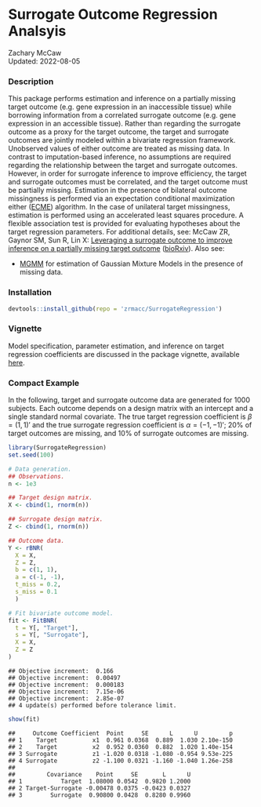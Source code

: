 # Surrogate Outcome Regression Analsyis

Zachary McCaw <br>
Updated: 2022-08-05

### Description

This package performs estimation and inference on a partially missing target outcome (e.g. gene expression in an inaccessible tissue) while borrowing information from a correlated surrogate outcome (e.g. gene expression in an accessible tissue). Rather than regarding the surrogate outcome as a proxy for the target outcome, the target and surrogate outcomes are jointly modeled within a bivariate regression framework. Unobserved values of either outcome are treated as missing data. In contrast to imputation-based inference, no assumptions are required regarding the relationship between the target and surrogate outcomes. However, in order for surrogate inference to improve efficiency, the target and surrogate outcomes must be correlated, and the target outcome must be partially missing. Estimation in the presence of bilateral outcome missingness is performed via an expectation conditional maximization either ([ECME](https://www.jstor.org/stable/2337067)) algorithm. In the case of unilateral target missingness, estimation is performed using an accelerated least squares procedure. A flexible association test is provided for evaluating hypotheses about the target regression parameters. For additional details, see: McCaw ZR, Gaynor SM, Sun R, Lin X: [Leveraging a surrogate outcome to improve inference on a partially missing target outcome](https://onlinelibrary.wiley.com/doi/10.1111/biom.13629) ([bioRxiv](https://www.biorxiv.org/content/10.1101/2020.11.29.403063v4)). Also see:

* [MGMM](https://github.com/zrmacc/MGMM#missingness-aware-gaussian-mixture-models) for estimation of Gaussian Mixture Models in the presence of missing data. 

### Installation


```r
devtools::install_github(repo = 'zrmacc/SurrogateRegression')
```

### Vignette

Model specification, parameter estimation, and inference on target regression coefficients are discussed in the package vignette, available [here](https://github.com/zrmacc/Spray/blob/master/vignettes/Vignette.pdf).

### Compact Example

In the following, target and surrogate outcome data are generated for 1000 subjects. Each outcome depends on a design matrix with an intercept and a single standard normal covariate. The true target regression coefficient is $\beta = (1, 1)'$ and the true surrogate regression coefficient is $\alpha = (-1, -1)'$; 20% of target outcomes are missing, and 10% of surrogate outcomes are missing.


```r
library(SurrogateRegression)
set.seed(100)

# Data generation.
## Observations.
n <- 1e3

## Target design matrix.
X <- cbind(1, rnorm(n))

## Surrogate design matrix.
Z <- cbind(1, rnorm(n))

## Outcome data.
Y <- rBNR(
  X = X, 
  Z = Z,
  b = c(1, 1), 
  a = c(-1, -1),
  t_miss = 0.2,
  s_miss = 0.1
  )

# Fit bivariate outcome model.
fit <- FitBNR(
  t = Y[, "Target"],
  s = Y[, "Surrogate"],
  X = X,
  Z = Z
)
```

```
## Objective increment:  0.166 
## Objective increment:  0.00497 
## Objective increment:  0.000183 
## Objective increment:  7.15e-06 
## Objective increment:  2.85e-07 
## 4 update(s) performed before tolerance limit.
```

```r
show(fit)
```

```
##     Outcome Coefficient  Point     SE      L      U         p
## 1    Target          x1  0.961 0.0368  0.889  1.030 2.10e-150
## 2    Target          x2  0.952 0.0360  0.882  1.020 1.40e-154
## 3 Surrogate          z1 -1.020 0.0318 -1.080 -0.954 9.53e-225
## 4 Surrogate          z2 -1.100 0.0321 -1.160 -1.040 1.26e-258
## 
##         Covariance    Point     SE       L      U
## 1           Target  1.08000 0.0542  0.9820 1.2000
## 2 Target-Surrogate -0.00478 0.0375 -0.0423 0.0327
## 3        Surrogate  0.90800 0.0428  0.8280 0.9960
```
